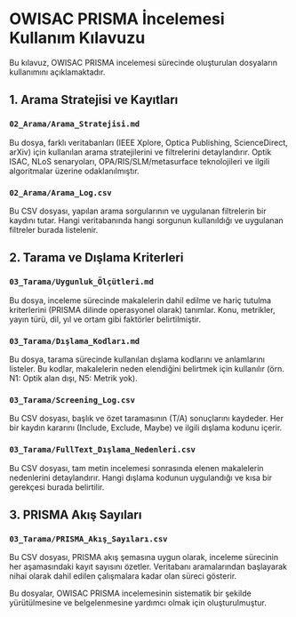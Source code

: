 # OWISAC PRISMA İncelemesi Kullanım Kılavuzu

Bu kılavuz, OWISAC PRISMA incelemesi sürecinde oluşturulan dosyaların kullanımını açıklamaktadır.

## 1. Arama Stratejisi ve Kayıtları

### `02_Arama/Arama_Stratejisi.md`
Bu dosya, farklı veritabanları (IEEE Xplore, Optica Publishing, ScienceDirect, arXiv) için kullanılan arama stratejilerini ve filtrelerini detaylandırır. Optik ISAC, NLoS senaryoları, OPA/RIS/SLM/metasurface teknolojileri ve ilgili algoritmalar üzerine odaklanılmıştır.

### `02_Arama/Arama_Log.csv`
Bu CSV dosyası, yapılan arama sorgularının ve uygulanan filtrelerin bir kaydını tutar. Hangi veritabanında hangi sorgunun kullanıldığı ve uygulanan filtreler burada listelenir.

## 2. Tarama ve Dışlama Kriterleri

### `03_Tarama/Uygunluk_Ölçütleri.md`
Bu dosya, inceleme sürecinde makalelerin dahil edilme ve hariç tutulma kriterlerini (PRISMA dilinde operasyonel olarak) tanımlar. Konu, metrikler, yayın türü, dil, yıl ve ortam gibi faktörler belirtilmiştir.

### `03_Tarama/Dışlama_Kodları.md`
Bu dosya, tarama sürecinde kullanılan dışlama kodlarını ve anlamlarını listeler. Bu kodlar, makalelerin neden elendiğini belirtmek için kullanılır (örn. N1: Optik alan dışı, N5: Metrik yok).

### `03_Tarama/Screening_Log.csv`
Bu CSV dosyası, başlık ve özet taramasının (T/A) sonuçlarını kaydeder. Her bir kaydın kararını (Include, Exclude, Maybe) ve ilgili dışlama kodunu içerir.

### `03_Tarama/FullText_Dışlama_Nedenleri.csv`
Bu CSV dosyası, tam metin incelemesi sonrasında elenen makalelerin nedenlerini detaylandırır. Hangi dışlama kodunun uygulandığı ve kısa bir gerekçesi burada belirtilir.

## 3. PRISMA Akış Sayıları

### `03_Tarama/PRISMA_Akış_Sayıları.csv`
Bu CSV dosyası, PRISMA akış şemasına uygun olarak, inceleme sürecinin her aşamasındaki kayıt sayısını özetler. Veritabanı aramalarından başlayarak nihai olarak dahil edilen çalışmalara kadar olan süreci gösterir.

Bu dosyalar, OWISAC PRISMA incelemesinin sistematik bir şekilde yürütülmesine ve belgelenmesine yardımcı olmak için oluşturulmuştur.
